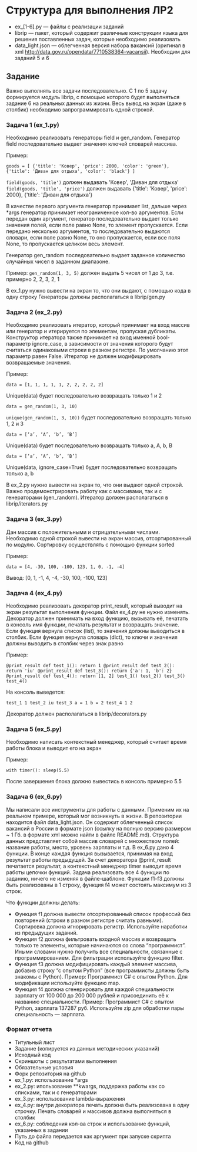 # Структура для выполнения ЛР2 

* ex_[1-6].py — файлы с реализации заданий
* librip — пакет, который содержит различные конструкции языка для решения поставленных задач, которые необходимо реализовать
* data_light.json — облегченная версия набора вакансий (оригинал в xml http://data.gov.ru/opendata/7710538364-vacansii). Необходим для заданий 5 и 6

## Задание
Важно выполнять все задачи последовательно. С 1 по 5 задачу формируется модуль librip, с помощью которого будет выполняться задание 6 на реальных данных из жизни. Весь вывод на экран (даже в столбик) необходимо запрограммировать одной строкой.


### Задача 1 (ex_1.py)
Необходимо реализовать генераторы field и gen_random. Генератор field последовательно выдает значения ключей словарей массива.

Пример:

`goods = [
    {'title': 'Ковер', 'price': 2000, 'color': 'green'},
    {'title': 'Диван для отдыха', 'color': 'black'}
 ]`
 
`field(goods, 'title')` должен выдавать 'Ковер', 'Диван для отдыха'
`field(goods, 'title', 'price')` должен выдавать {'title': 'Ковер', 'price': 2000}, {'title': 'Диван для отдыха'}

В качестве первого аргумента генератор принимает list, дальше через *args генератор принимает неограниченное кол-во аргументов.
Если передан один аргумент, генератор последовательно выдает только значения полей, если поле равно None, то элемент пропускается. Если передано несколько аргументов, то последовательно выдаются словари, если поле равно None, то оно пропускается, если все поля None, то пропускается целиком весь элемент.

Генератор gen_random последовательно выдает заданное количество случайных чисел в заданном диапазоне.

Пример:
`gen_random(1, 3, 5)` должен выдать 5 чисел от 1 до 3, т.е. примерно 2, 2, 3, 2, 1

В ex_1.py нужно вывести на экран то, что они выдают, с помощью кода в одну строку
Генераторы должны располагаться в librip/gen.py

### Задача 2 (ex_2.py)

Необходимо реализовать итератор, который принимает на вход массив или генератор и итерируется по элементам, пропуская дубликаты. Конструктор итератора также принимает на вход именной bool-параметр ignore_case, в зависимости от значения которого будут считаться одинаковыми строки в разном регистре. По умолчанию этот параметр равен False. Итератор не должен модифицировать возвращаемые значения.
 
Пример:

 `data = [1, 1, 1, 1, 1, 2, 2, 2, 2, 2]`

Unique(data) будет последовательно возвращать только 1 и 2

`data = gen_random(1, 3, 10)`

`unique(gen_random(1, 3, 10))` будет последовательно возвращать только 1, 2 и 3

`data = [‘a’, ‘A’, ‘b’, ‘B’]`

Unique(data) будет последовательно возвращать только a, A, b, B

`data = [‘a’, ‘A’, ‘b’, ‘B’]`

Unique(data, ignore_case=True) будет последовательно возвращать только a, b

В ex_2.py нужно вывести на экран то, что они выдают одной строкой. Важно продемонстрировать работу как с массивами, так и с генераторами (gen_random).
Итератор должен располагаться в librip/iterators.py

### Задача 3 (ex_3.py)
Дан массив с положительными и отрицательными числами. Необходимо одной строкой вывести на экран массив, отсортированный по модулю. Сортировку осуществлять с помощью функции sorted

Пример:

`data = [4, -30, 100, -100, 123, 1, 0, -1, -4]`

Вывод: [0, 1, -1, 4, -4, -30, 100, -100, 123]


### Задача 4 (ex_4.py)
Необходимо реализовать декоратор print_result, который выводит на экран результат выполнения функции. Файл ex_4.py не нужно изменять.
Декоратор должен принимать на вход функцию, вызывать её, печатать в консоль имя функции, печатать результат и возвращать значение. 
Если функция вернула список (list), то значения должны выводиться в столбик.
Если функция вернула словарь (dict), то ключи и значения должны выводить в столбик через знак равно

Пример:

`@print_result
def test_1():
    return 1
@print_result
def test_2():
    return 'iu'
@print_result
def test_3():
    return {'a': 1, 'b': 2}
@print_result
def test_4():
    return [1, 2]
test_1()
test_2()
test_3()
test_4()`

На консоль выведется:

`test_1
1
test_2
iu
test_3
a = 1
b = 2
test_4
1
2`

Декоратор должен располагаться в librip/decorators.py

### Задача 5 (ex_5.py)
Необходимо написать контекстный менеджер, который считает время работы блока и выводит его на экран

Пример:

`with timer():
    sleep(5.5)`

После завершения блока должно вывестись в консоль примерно 5.5

### Задача 6 (ex_6.py)
Мы написали все инструменты для работы с данными. Применим их на реальном примере, который мог возникнуть в жизни. В репозитории находится файл data_light.json. Он содержит облегченный список вакансий в России в формате json (ссылку на полную версию размером ~ 1 Гб. в формате xml можно найти в файле README.md).
Структура данных представляет собой массив словарей с множеством полей: название работы, место, уровень зарплаты и т.д.
В ex_6.py дано 4 функции. В конце каждая функция вызывается, принимая на вход результат работы предыдущей. За счет декоратора @print_result печатается результат, а контекстный менеджер timer выводит время работы цепочки функций.
Задача реализовать все 4 функции по заданию, ничего не изменяя в файле-шаблоне. Функции f1-f3 должны быть реализованы в 1 строку, функция f4 может состоять максимум из 3 строк.

Что функции должны делать:

* Функция f1 должна вывести отсортированный список профессий без повторений (строки в разном регистре считать равными). Сортировка должна игнорировать регистр. Используйте наработки из предыдущих заданий.
* Функция f2 должна фильтровать входной массив и возвращать только те элементы, которые начинаются со слова “программист”. Иными словами нужно получить все специальности, связанные с программированием. Для фильтрации используйте функцию filter.
* Функция f3 должна модифицировать каждый элемент массива, добавив строку “с опытом Python” (все программисты должны быть знакомы с Python). Пример: Программист C# с опытом Python. Для модификации используйте функцию map.
* Функция f4 должна сгенерировать для каждой специальности зарплату от 100 000 до 200 000 рублей и присоединить её к названию специальности. Пример: Программист C# с опытом Python, зарплата 137287 руб. Используйте zip для обработки пары специальность — зарплата.

### Формат отчета
* Титульный лист
* Задание (копируется из данных методических указаний)
* Исходный код
* Скриншоты с результатами выполнения
* Обязательные условия
* Форк репозитория на github
* ex_1.py: использование *args
* ex_2.py: ипользование **kwargs, поддержка работы как со списками, так и с генераторами
* ex_3.py: использование lambda-выражения
* ex_4.py: внутри декоратора печать должна быть реализована в одну строчку. Печать словарей и массивов должна выполняться в столбик
* ex_6.py: соблюдения кол-ва строк и использование функций, указанных в задании
* Путь до файла передается как аргумент при запуске скрипта
* Код на github